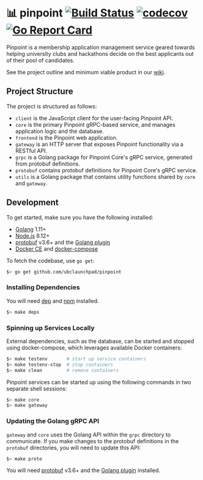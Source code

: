 # 📊 pinpoint [![Build Status](https://travis-ci.com/ubclaunchpad/pinpoint.svg?branch=master)](https://travis-ci.com/ubclaunchpad/pinpoint) [![codecov](https://codecov.io/gh/ubclaunchpad/pinpoint/branch/master/graph/badge.svg)](https://codecov.io/gh/ubclaunchpad/pinpoint) [![Go Report Card](https://goreportcard.com/badge/github.com/ubclaunchpad/pinpoint)](https://goreportcard.com/report/github.com/ubclaunchpad/pinpoint)

Pinpoint is a membership application management service geared towards helping university clubs and hackathons decide on the best applicants out of their pool of candidates.

See the project outline and minimum viable product in our [wiki](https://github.com/ubclaunchpad/pinpoint/wiki/Project-Outline).

## Project Structure

The project is structured as follows:

- `client` is the JavaScript client for the user-facing Pinpoint API.
- `core` is the primary Pinpoint gRPC-based service, and manages application logic and the database.
- `frontend` is the Pinpoint web application.
- `gateway` is an HTTP server that exposes Pinpoint functionality via a RESTful API.
- `grpc` is a Golang package for Pinpoint Core's gRPC service, generated from protobuf definitions.
- `protobuf` contains protobuf definitions for Pinpoint Core's gRPC service.
- `utils` is a Golang package that contains utility functions shared by `core` and `gateway`.

## Development

To get started, make sure you have the following installed:

- [Golang](https://golang.org/dl/) 1.11+
- [Node.js](https://nodejs.org/en/download/) 8.12+
- [protobuf](https://github.com/protocolbuffers/protobuf/releases) v3.6+ and the [Golang plugin](https://github.com/golang/protobuf#installation)
- [Docker CE](https://docs.docker.com/install/#supported-platforms) and [docker-compose](https://docs.docker.com/compose/install/)

To fetch the codebase, use `go get`:

```bash
$> go get github.com/ubclaunchpad/pinpoint
```

### Installing Dependencies

You will need [dep](https://github.com/golang/dep#installation) and [npm](https://www.npmjs.com/get-npm) installed.

```bash
$> make deps
```

### Spinning up Services Locally

External dependencies, such as the database, can be started and stopped using
docker-compose, which leverages available Docker containers:

```sh
$> make testenv       # start up service containers
$> make testenv-stop  # stop containers
$> make clean         # remove containers
```

Pinpoint services can be started up using the following commands in two separate
shell sessions:

```sh
$> make core
$> make gateway
```

### Updating the Golang gRPC API

`gateway` and `core` uses the Golang API within the `grpc` directory to communicate. If you make changes to the protobuf definitions in the `protobuf` directories, you will need to update this API:

```bash
$> make proto
```

You will need [protobuf](https://github.com/protocolbuffers/protobuf/releases) v3.6+ and the [Golang plugin](https://github.com/golang/protobuf#installation) installed.
